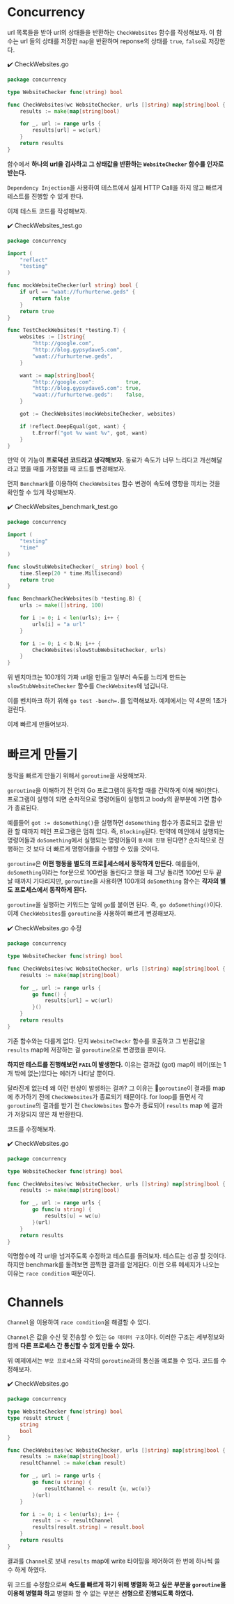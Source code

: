 # Concurrency

url 목록들을 받아 url의 상태들을 반환하는 `CheckWebsites` 함수를 작성해보자. 이 함수는 url 들의 상태를 저장한 `map`을 반환하며 reponse의 상태를 `true`, `false`로 저장한다.

:heavy_check_mark: CheckWebsites.go
```go
package concurrency

type WebsiteChecker func(string) bool

func CheckWebsites(wc WebsiteChecker, urls []string) map[string]bool {
	results := make(map[string]bool)

	for _, url := range urls {
		results[url] = wc(url)
	}
	return results
}
```
함수에서 **하나의 url을 검사하고 그 상태값을 반환하는 `WebsiteChecker` 함수를 인자로 받는다.**

`Dependency Injection`을 사용하여 테스트에서 실제 HTTP Call을 하지 않고 빠르게 테스트를 진행할 수 있게 한다.

이제 테스트 코드를 작성해보자.

:heavy_check_mark: CheckWebsites_test.go
```go
package concurrency

import (
	"reflect"
	"testing"
)

func mockWebsiteChecker(url string) bool {
	if url == "waat://furhurterwe.geds" {
		return false
	}
	return true
}

func TestCheckWebsites(t *testing.T) {
	websites := []string{
		"http://google.com",
		"http://blog.gypsydave5.com",
		"waat://furhurterwe.geds",
	}

	want := map[string]bool{
		"http://google.com":          true,
		"http://blog.gypsydave5.com": true,
		"waat://furhurterwe.geds":    false,
	}

	got := CheckWebsites(mockWebsiteChecker, websites)

	if !reflect.DeepEqual(got, want) {
		t.Errorf("got %v want %v", got, want)
	}
}
```

만약 이 기능이 **프로덕션 코드라고 생각해보자.** 동료가 속도가 너무 느리다고 개선해달라고 했을 때를 가정했을 때 코드를 변경해보자.

먼저 `Benchmark`를 이용하여 `CheckWebsites` 함수 변경이 속도에 영향을 끼치는 것을 확인할 수 있게 작성해보자.

:heavy_check_mark: CheckWebsites_benchmark_test.go
```go
package concurrency

import (
	"testing"
	"time"
)

func slowStubWebsiteChecker(_ string) bool {
	time.Sleep(20 * time.Millisecond)
	return true
}

func BenchmarkCheckWebsites(b *testing.B) {
	urls := make([]string, 100)

	for i := 0; i < len(urls); i++ {
		urls[i] = "a url"
	}

	for i := 0; i < b.N; i++ {
		CheckWebsites(slowStubWebsiteChecker, urls)
	}
}
```
위 벤치마크는 100개의 가짜 url을 만들고 일부러 속도를 느리게 만드는 `slowStubWebsiteChecker` 함수를 `CheckWebsites`에 넘깁니다.  

이를 벤치마크 하기 위해 `go test -bench=.`를 입력해보자. 예제에서는 약 4분의 1초가 걸린다.

이제 빠르게 만들어보자.

# 빠르게 만들기
동작을 빠르게 만들기 위해서 `goroutine`을 사용해보자.

`goroutine`을 이해하기 전 먼저 Go 프로그램이 동작할 때를 간략하게 이해 해야한다. 프로그램이 실행이 되면 순차적으로 명령어들이 실행되고 body의 끝부분에 가면 함수가 종료된다.

예를들어 `got := doSomething()`을 실행하면 `doSomething` 함수가 종료되고 값을 반환 할 때까지 메인 프로그램은 멈춰 있다. 즉, `Blocking`된다. 만약에 메인에서 실행되는 명령어들과 `doSomething`에서 실행되는 명령어들이 `동시에 진행` 된다면? 순차적으로 진행하는 것 보다 더 빠르게 명령어들을 수행할 수 있을 것이다.

`goroutine`은 **어떤 행동을 별도의 프로세스에서 동작하게 만든다.** 예를들어, `doSomething`이라는 for문으로 100번을 돌린다고 했을 때 그냥 돌리면 100번 모두 끝날 때까지 기다리지만, `goroutine`을 사용하면 100개의 `doSomething` 함수는 **각자의 별도 프로세스에서 동작하게 된다.**

`goroutine`을 실행하는 키워드는 앞에 `go`를 붙이면 된다. 즉, `go doSomething()`이다. 이제 `CheckWebsites`를 `goroutine`을 사용하여 빠르게 변경해보자.

:heavy_check_mark: CheckWebsites.go 수정
```go
package concurrency

type WebsiteChecker func(string) bool

func CheckWebsites(wc WebsiteChecker, urls []string) map[string]bool {
	results := make(map[string]bool)

	for _, url := range urls {
		go func() {
			results[url] = wc(url)
		}()
	}
	return results
}
```
기존 함수와는 다를게 없다. 단지 `WebsiteCheckr` 함수를 호출하고 그 반환값을 `results` map에 저장하는 걸 `goroutine`으로 변경했을 뿐이다.

**하지만 테스트를 진행해보면 `FAIL`이 발생한다.** 이유는 결과값 (got) map이 비어(또는 1개 밖에 없는)있다는 에러가 나타날 뿐이다.

달라진게 없는데 왜 이런 현상이 발생하는 걸까? 그 이유는 `goroutine`이 결과를 map에 추가하기 전에 `CheckWebsites`가 종료되기 때문이다. for loop를 돌면서 각 `goroutine`의 결과를 받기 전 `CheckWebsites` 함수가 종료되어 `results` map 에 결과가 저장되지 않은 채 반환한다.

코드를 수정해보자.

:heavy_check_mark: CheckWebsites.go
```go
package concurrency

type WebsiteChecker func(string) bool

func CheckWebsites(wc WebsiteChecker, urls []string) map[string]bool {
	results := make(map[string]bool)

	for _, url := range urls {
		go func(u string) {
			results[u] = wc(u)
		}(url)
	}
	return results
}
```
익명함수에 각 url을 넘겨주도록 수정하고 테스트를 돌려보자. 테스트는 성공 할 것이다. 하지만 benchmark를 돌려보면 끔찍한 결과를 얻게된다. 이런 오류 메세지가 나오는 이유는 `race condition` 때문이다.

# Channels
`Channel`을 이용하여 `race condition`을 해결할 수 있다.

`Channel`은 값을 수신 및 전송할 수 있는 `Go 데이터 구조`이다. 이러한 구조는 세부정보와 함께 **다른 프로세스 간 통신할 수 있게 만들 수 있다.**

위 예제에서는 `부모 프로세스`와 각각의 `goroutine`과의 통신을 예로들 수 있다. 코드를 수정해보자.

:heavy_check_mark: CheckWebsites.go
```go
package concurrency

type WebsiteChecker func(string) bool
type result struct {
	string
	bool
}

func CheckWebsites(wc WebsiteChecker, urls []string) map[string]bool {
	results := make(map[string]bool)
	resultChannel := make(chan result)

	for _, url := range urls {
		go func(u string) {
			resultChannel <- result {u, wc(u)}
		}(url)
	}

	for i := 0; i < len(urls); i++ {
		result := <- resultChannel
		results[result.string] = result.bool
	}
	return results
}
```
결과를 `Channel`로 보내 `results` map에 write 타이밍을 제어하여 한 번에 하나씩 쓸 수 하게 하였다.

위 코드를 수정함으로써 **속도를 빠르게 하기 위해 병렬화 하고 싶은 부분을 `goroutine`을 이용해 병렬화 하고** 병렬화 할 수 없는 부분은 **선형으로 진행되도록 하였다.**
